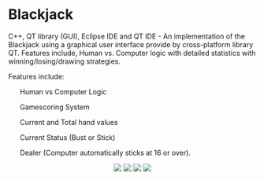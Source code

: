 # Blackjack
C++, QT library (GUI), Eclipse IDE and QT IDE - An implementation of the Blackjack using a graphical user interface provide by cross-platform library QT. Features include, Human vs. Computer logic with detailed statistics with winning/losing/drawing strategies. 

Features include:

<ul>Human vs Computer Logic</ul>
<ul>Gamescoring System</ul>
<ul>Current and Total hand values</ul>
<ul>Current Status (Bust or Stick)</ul>
<ul>Dealer (Computer automatically sticks at 16 or over).</ul>

<p align="center">
<img src="http://i.imgur.com/mTGSCao.png" /img>
<img src="http://i.imgur.com/JtmCSJ9.png" /img>
<img src="http://i.imgur.com/ErAm61P.png" /img>
<img src="http://i.imgur.com/a17fKr4.png" /img>
</p>
